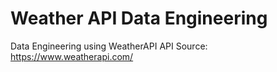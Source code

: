# Weather API Data Engineering

Data Engineering using WeatherAPI
API Source: https://www.weatherapi.com/
